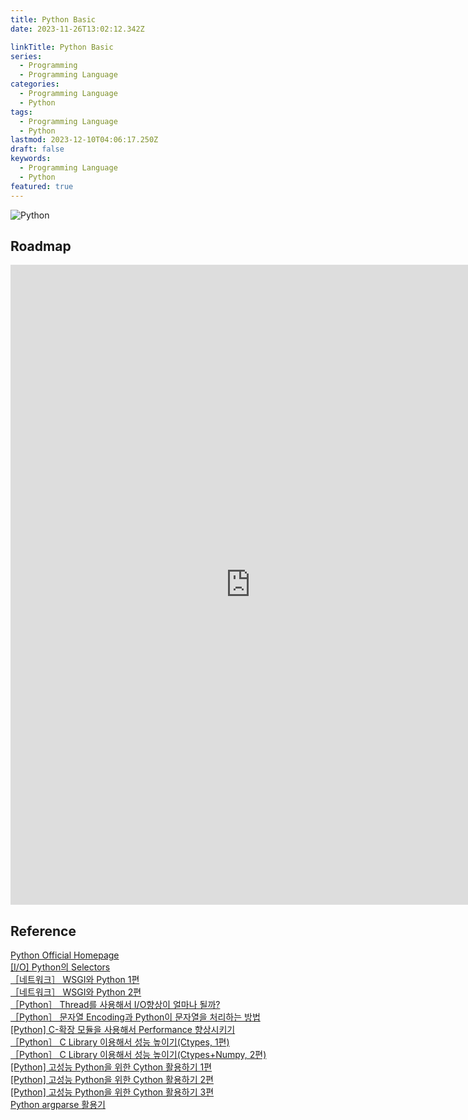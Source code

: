 ```yaml
---
title: Python Basic
date: 2023-11-26T13:02:12.342Z

linkTitle: Python Basic
series:
  - Programming
  - Programming Language
categories:
  - Programming Language
  - Python
tags:
  - Programming Language
  - Python
lastmod: 2023-12-10T04:06:17.250Z
draft: false
keywords:
  - Programming Language
  - Python
featured: true
---
```


![Python](media/images/python.png "https://bootcamp.mapsahr.com/wp-content/uploads/2021/09/Python-Symbol-scaled.jpg")

## Roadmap

<p align="center">
<iframe width="768" height="1024" src="https://roadmap.sh/python?s=652b754df43a58c923ce9d26" frameborder="0" allow="accelerometer; autoplay; encrypted-media; gyroscope; picture-in-picture" allowfullscreen></iframe>
</p>

## Reference

[Python Official Homepage](https://www.python.org/)  
[[I/O] Python의 Selectors](https://devocean.sk.com/experts/techBoardDetail.do?ID=165202&boardType=experts)  
[［네트워크］ WSGI와 Python 1편](https://devocean.sk.com/experts/techBoardDetail.do?ID=165282&boardType=experts)  
[［네트워크］ WSGI와 Python 2편](https://devocean.sk.com/experts/techBoardDetail.do?ID=165337&boardType=experts)  
[［Python］ Thread를 사용해서 I/O향상이 얼마나 될까?](https://devocean.sk.com/experts/techBoardDetail.do?ID=163853&boardType=experts)  
[［Python］ 문자열 Encoding과 Python이 문자열을 처리하는 방법](https://devocean.sk.com/experts/techBoardDetail.do?ID=164095&boardType=experts)  
[[Python] C-확장 모듈을 사용해서 Performance 향상시키기](https://devocean.sk.com/experts/techBoardDetail.do?ID=163718&boardType=experts)  
[［Python］ C Library 이용해서 성능 높이기(Ctypes, 1편)](https://devocean.sk.com/experts/techBoardDetail.do?ID=163835&boardType=experts)  
[［Python］ C Library 이용해서 성능 높이기(Ctypes+Numpy, 2편)](https://devocean.sk.com/experts/techBoardDetail.do?ID=163848&boardType=experts)  
[[Python] 고성능 Python을 위한 Cython 활용하기 1편](https://devocean.sk.com/experts/techBoardDetail.do?ID=164580&boardType=experts)  
[[Python] 고성능 Python을 위한 Cython 활용하기 2편](https://devocean.sk.com/experts/techBoardDetail.do?ID=164605&boardType=experts)  
[[Python] 고성능 Python을 위한 Cython 활용하기 3편](https://devocean.sk.com/experts/techBoardDetail.do?ID=164733&boardType=experts)  
[Python argparse 활용기](https://devocean.sk.com/search/techBoardDetail.do?ID=163419&boardType=&query=test&searchData=&page=&subIndex=&idList=)

